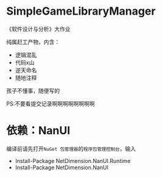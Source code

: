 # SimpleGameLibraryManager
《软件设计与分析》大作业

纯属赶工产物，内含：
* 逻辑混乱
* 代码x山
* 逆天命名
* 随地注释

孩子不懂事，随便写的

PS:不要看提交记录啊啊啊啊啊啊啊啊

# 依赖：NanUI
编译前请先打开`NuGet 包管理器`的`程序包管理控制台`，输入
* Install-Package NetDimension.NanUI.Runtime
* Install-Package NetDimension.NanUI
